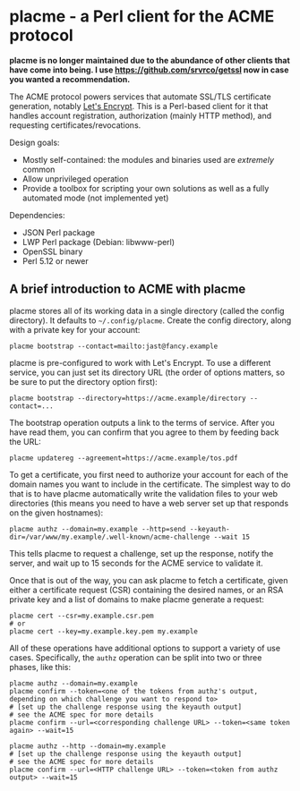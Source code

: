# placme - a Perl client for the ACME protocol

**placme is no longer maintained due to the abundance of other clients that have come into being. I use https://github.com/srvrco/getssl now in case you wanted a recommendation.**

The ACME protocol powers services that automate SSL/TLS certificate
generation, notably [Let's Encrypt](https://letsencrypt.org/).
This is a Perl-based client for it that handles account registration,
authorization (mainly HTTP method), and requesting certificates/revocations.

Design goals:

* Mostly self-contained: the modules and binaries used are *extremely* common
* Allow unprivileged operation
* Provide a toolbox for scripting your own solutions as well as a fully
  automated mode (not implemented yet)

Dependencies:

* JSON Perl package
* LWP Perl package (Debian: libwww-perl)
* OpenSSL binary
* Perl 5.12 or newer

## A brief introduction to ACME with placme

placme stores all of its working data in a single directory (called the config
directory). It defaults to `~/.config/placme`.
Create the config directory, along with a private key for your account:

    placme bootstrap --contact=mailto:jast@fancy.example

placme is pre-configured to work with Let's Encrypt. To use a different
service, you can just set its directory URL (the order of options matters, so
be sure to put the directory option first):

    placme bootstrap --directory=https://acme.example/directory --contact=...

The bootstrap operation outputs a link to the terms of service. After you have
read them, you can confirm that you agree to them by feeding back the URL:

    placme updatereg --agreement=https://acme.example/tos.pdf

To get a certificate, you first need to authorize your account for each of the
domain names you want to include in the certificate. The simplest way to do
that is to have placme automatically write the validation files to your web
directories (this means you need to have a web server set up that responds on
the given hostnames):

    placme authz --domain=my.example --http=send --keyauth-dir=/var/www/my.example/.well-known/acme-challenge --wait 15

This tells placme to request a challenge, set up the response, notify the
server, and wait up to 15 seconds for the ACME service to validate it.

Once that is out of the way, you can ask placme to fetch a certificate, given
either a certificate request (CSR) containing the desired names, or an RSA
private key and a list of domains to make placme generate a request:

    placme cert --csr=my.example.csr.pem
    # or
    placme cert --key=my.example.key.pem my.example

All of these operations have additional options to support a variety of use
cases. Specifically, the `authz` operation can be split into two or three
phases, like this:

    placme authz --domain=my.example
    placme confirm --token=<one of the tokens from authz's output, depending on which challenge you want to respond to>
    # [set up the challenge response using the keyauth output]
    # see the ACME spec for more details
    placme confirm --url=<corresponding challenge URL> --token=<same token again> --wait=15

    placme authz --http --domain=my.example
    # [set up the challenge response using the keyauth output]
    # see the ACME spec for more details
    placme confirm --url=<HTTP challenge URL> --token=<token from authz output> --wait=15

